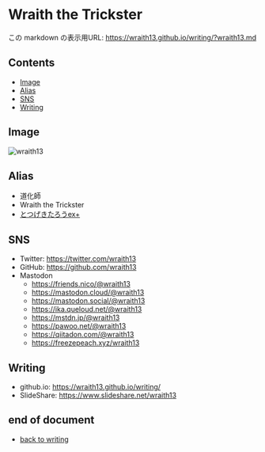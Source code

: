 # Wraith the Trickster

<!--[NOWRITING]-->
<link rel="canonical" href="https://wraith13.github.io/writing/?wraith13.md" />
この markdown の表示用URL: <a rel="canonical" href="https://wraith13.github.io/writing/?wraith13.md">https://wraith13.github.io/writing/?wraith13.md</a>
<!--[/NOWRITING]-->
<!--[WRTING-CONFING]
{
    "referrer_option": true,
    "title": "Wraith the Trickster",
    "favicon": "https://github.com/wraith13.png"
}
-->
<!--[REVEAL-THEME] BLACK -->
<!--[REVEAL-TRANSITION] CONCAVE -->
<!--
class: center, middle
-->

<!--[NOREVEAL/]<span style="font-size:0.7em;">[markdown](?markdown) | [remark](?remark) | [reveal](?reveal)</span>-->
<!--[REVEAL/]<span style="display:block;margin-left:auto;margin-right:auto;font-size:0.6em;width:450px;text-align:center;white-space:pre;">[markdown](?markdown) | [remark](?remark) | [reveal](?reveal)</span>-->

## Contents

- [Image](#image)
- [Alias](#alias)
- [SNS](#sns)
- [Writing](#writing)

## Image

![wraith13](https://github.com/wraith13.png)

## Alias

- 道化師
- Wraith the Trickster
- [とつげきたろうex+](splatoon2/totsugekitarouexp.md)

## SNS

- Twitter: <https://twitter.com/wraith13>
- GitHub: <https://github.com/wraith13>
- Mastodon
  - <https://friends.nico/@wraith13>
  - <https://mastodon.cloud/@wraith13>
  - <https://mastodon.social/@wraith13>
  - <https://ika.queloud.net/@wraith13>
  - <https://mstdn.jp/@wraith13>
  - <https://pawoo.net/@wraith13>
  - <https://qiitadon.com/@wraith13>
  - <https://freezepeach.xyz/wraith13>

## Writing

- github.io: <https://wraith13.github.io/writing/>
- SlideShare: <https://www.slideshare.net/wraith13>

## end of document

- [back to writing](index.md)

<!--[REMARK]-->
<!--[WRTING-CONFING]
{
    "theme":
    [
        "../theme/chocolate.css",
        "../animation/fade.css"
    ]
}
-->
<!--[/REMARK]-->
<!--[REMARK-CONFIG]
{
    "ratio": "16:9"
}
-->
